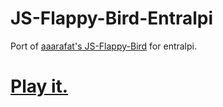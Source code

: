 # JS-Flappy-Bird-Entralpi

Port of [aaarafat's JS-Flappy-Bird](https://github.com/aaarafat/JS-Flappy-Bird) for entralpi.

# [Play it.](https://ecstrema.github.io/JS-Flappy-Bird)

